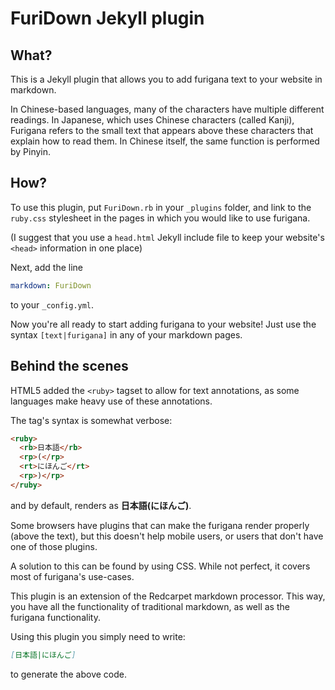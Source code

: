 # FuriDown Jekyll plugin

## What?
This is a Jekyll plugin that allows you to add furigana text to your website in markdown.

In Chinese-based languages, many of the characters have multiple different readings. In Japanese, which uses Chinese characters (called Kanji), Furigana refers to the small text that appears above these characters that explain how to read them. In Chinese itself, the same function is performed by Pinyin.

## How?
To use this plugin, put `FuriDown.rb` in your `_plugins` folder, and link to the `ruby.css` stylesheet in the pages in which you would like to use furigana.

(I suggest that you use a `head.html` Jekyll include file to keep your website's `<head>` information in one place)

Next, add the line
```YAML
markdown: FuriDown
```
to your `_config.yml`.

Now you're all ready to start adding furigana to your website! Just use the syntax `[text|furigana]` in any of your markdown pages.

## Behind the scenes
HTML5 added the `<ruby>` tagset to allow for text annotations, as some languages make heavy use of these annotations.

The tag's syntax is somewhat verbose:
```HTML
<ruby>
  <rb>日本語</rb>
  <rp>(</rp>
  <rt>にほんご</rt>
  <rp>)</rp>
</ruby>
```
and by default, renders as **日本語(にほんご)**.

Some browsers have plugins that can make the furigana render properly (above the text), but this doesn't help mobile users, or users that don't have one of those plugins.

A solution to this can be found by using CSS. While not perfect, it covers most of furigana's use-cases.

This plugin is an extension of the Redcarpet markdown processor. This way, you have all the functionality of traditional markdown, as well as the furigana functionality.

Using this plugin you simply need to write:
```markdown
[日本語|にほんご]
```
to generate the above code.
